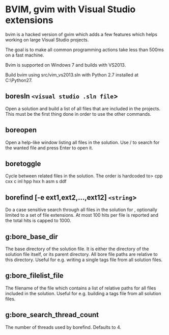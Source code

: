 BVIM, gvim with Visual Studio extensions
=======================================================

bvim is a hacked version of gvim which adds a few features which helps working on large Visual Studio projects.

The goal is to make all common programming actions take less than 500ms on a fast machine.

Bvim is supported on Windows 7 and builds with VS2013.

Build bvim using src/vim_vs2013.sln with Python 2.7 installed at C:\Python27.

boresln `<visual studio .sln file`>
------------------------------------------------------
Open a solution and build a list of all files that are included in the projects. This must be the first thing done in order to use the other commands.

boreopen
-------------------------------------------------------
Open a help-like window listing all files in the solution. Use / to search for the wanted file and press Enter to open it.

boretoggle
-------------------------------------------------------
Cycle between related files in the solution. The order is hardcoded to> cpp cxx c inl hpp hxx h asm s ddf

borefind [-e ext1,ext2,...,ext12] `<string`>
-------------------------------------------------------
Do a case sensitive search through all files in the solution for <string>, optionally limited to a set of file extensions. At most 100 hits per file is reported and the total hits is capped to 1000. 

g:bore_base_dir
-------------------------------------------------------
The base directory of the solution file. It is either the directory of the solution file itself, or its parent directory. All bore file paths are relative to this directory. Useful for e.g. writing a single tags file from all solution files.

g:bore_filelist_file
-------------------------------------------------------
The filename of the file which contains a list of relative paths for all files included in the solution. Useful for e.g. building a tags file from all solution files.

g:bore_search_thread_count
-------------------------------------------------------
The number of threads used by borefind. Defaults to 4.
